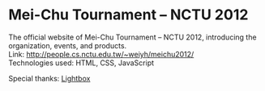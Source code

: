 # Mei-Chu Tournament – NCTU 2012
The official website of Mei-Chu Tournament – NCTU 2012, introducing the organization, events, and products.  
Link: http://people.cs.nctu.edu.tw/~weiyh/meichu2012/  
Technologies used: HTML, CSS, JavaScript

Special thanks: [Lightbox](http://lokeshdhakar.com/projects/lightbox2/)
